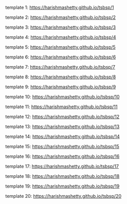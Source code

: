 template 1: https://harishmashetty.github.io/tsbsp/1

template 2: https://harishmashetty.github.io/tsbsp/2

template 3: https://harishmashetty.github.io/tsbsp/3

template 4: https://harishmashetty.github.io/tsbsp/4

template 5: https://harishmashetty.github.io/tsbsp/5

template 6: https://harishmashetty.github.io/tsbsp/6

template 7: https://harishmashetty.github.io/tsbsp/7

template 8: https://harishmashetty.github.io/tsbsp/8

template 9: https://harishmashetty.github.io/tsbsp/9

template 10: https://harishmashetty.github.io/tsbsp/10

template 11: https://harishmashetty.github.io/tsbsp/11

template 12: https://harishmashetty.github.io/tsbsp/12

template 13: https://harishmashetty.github.io/tsbsp/13

template 14: https://harishmashetty.github.io/tsbsp/14

template 15: https://harishmashetty.github.io/tsbsp/15

template 16: https://harishmashetty.github.io/tsbsp/16

template 17: https://harishmashetty.github.io/tsbsp/17

template 18: https://harishmashetty.github.io/tsbsp/18

template 19: https://harishmashetty.github.io/tsbsp/19

template 20: https://harishmashetty.github.io/tsbsp/20